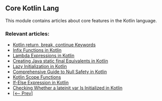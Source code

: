 ## Core Kotlin Lang

This module contains articles about core features in the Kotlin language.

### Relevant articles:
- [Kotlin return, break, continue Keywords](https://www.baeldung.com/kotlin-return-break-continue)
- [Infix Functions in Kotlin](https://www.baeldung.com/kotlin-infix-functions)
- [Lambda Expressions in Kotlin](https://www.baeldung.com/kotlin-lambda-expressions)
- [Creating Java static final Equivalents in Kotlin](https://www.baeldung.com/kotlin-java-static-final)
- [Lazy Initialization in Kotlin](https://www.baeldung.com/kotlin-lazy-initialization)
- [Comprehensive Guide to Null Safety in Kotlin](https://www.baeldung.com/kotlin-null-safety)
- [Kotlin Scope Functions](https://www.baeldung.com/kotlin-scope-functions)
- [If-Else Expression in Kotlin](https://www.baeldung.com/kotlin/if-else-expression)
- [Checking Whether a lateinit var Is Initialized in Kotlin](https://www.baeldung.com/kotlin/checking-lateinit)
- [[<-- Prev]](/core-kotlin-modules/core-kotlin-lang)
